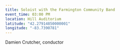 ```yaml
---
title: Soloist with the Farmington Community Band
event_time: 03:00 PM
location: Hill Auditorium
latitude: "42.27914850000001"
longitude: "-83.7390781"
---
```

Damien Crutcher, conductor